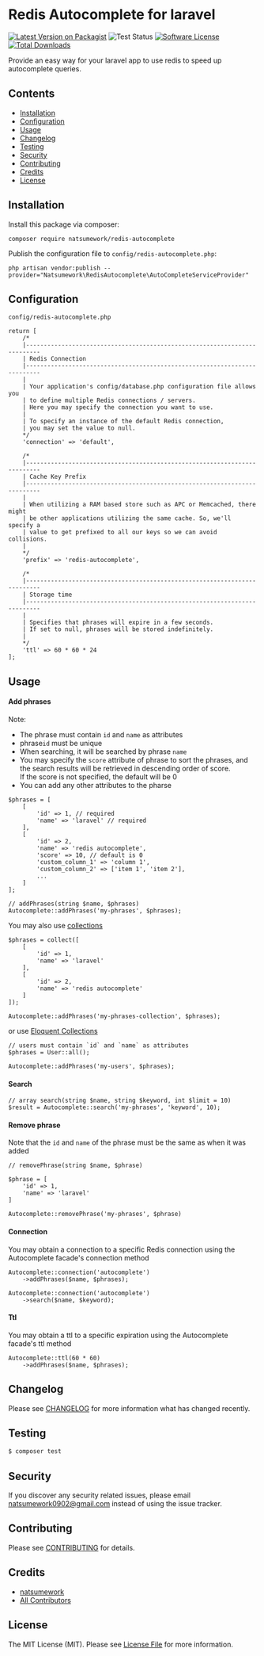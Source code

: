 # Redis Autocomplete for laravel

[![Latest Version on Packagist](https://img.shields.io/packagist/v/natsumework/redis-autocomplete.svg?style=flat-square)](https://packagist.org/packages/natsumework/redis-autocomplete)
![Test Status](https://img.shields.io/github/workflow/status/natsumework/redis-autocomplete/run-tests?label=tests&style=flat-square)
[![Software License](https://img.shields.io/badge/license-MIT-brightgreen.svg?style=flat-square)](LICENSE.md)
[![Total Downloads](https://img.shields.io/packagist/dt/natsumework/redis-autocomplete.svg?style=flat-square)](https://packagist.org/packages/natsumework/redis-autocomplete)

Provide an easy way for your laravel app to use redis to speed up autocomplete queries.

## Contents

- [Installation](#installation)
- [Configuration](#configuration)   
- [Usage](#usage)
- [Changelog](#changelog)
- [Testing](#testing)
- [Security](#security)
- [Contributing](#contributing)
- [Credits](#credits)
- [License](#license)


## Installation

Install this package via composer:

```
composer require natsumework/redis-autocomplete
```

Publish the configuration file to `config/redis-autocomplete.php`:

```
php artisan vendor:publish --provider="Natsumework\RedisAutocomplete\AutoCompleteServiceProvider"
```

## Configuration

`config/redis-autocomplete.php`

```
return [
    /*
    |--------------------------------------------------------------------------
    | Redis Connection
    |--------------------------------------------------------------------------
    |
    | Your application's config/database.php configuration file allows you
    | to define multiple Redis connections / servers.
    | Here you may specify the connection you want to use.
    |
    | To specify an instance of the default Redis connection,
    | you may set the value to null.
    */
    'connection' => 'default',

    /*
    |--------------------------------------------------------------------------
    | Cache Key Prefix
    |--------------------------------------------------------------------------
    |
    | When utilizing a RAM based store such as APC or Memcached, there might
    | be other applications utilizing the same cache. So, we'll specify a
    | value to get prefixed to all our keys so we can avoid collisions.
    |
    */
    'prefix' => 'redis-autocomplete',

    /*
    |--------------------------------------------------------------------------
    | Storage time
    |--------------------------------------------------------------------------
    |
    | Specifies that phrases will expire in a few seconds.
    | If set to null, phrases will be stored indefinitely.
    |
    */
    'ttl' => 60 * 60 * 24
];
```

## Usage

#### Add phrases

Note:
+ The phrase must contain `id` and `name` as attributes
+  phrase`id` must be unique
+ When searching, it will be searched by phrase `name`
+ You may specify the `score` attribute of phrase to sort the phrases, 
and the search results will be retrieved in descending order of score.  
If the score is not specified, the default will be 0
+ You can add any other attributes to the pharse

```
$phrases = [
    [
        'id' => 1, // required
        'name' => 'laravel' // required
    ],
    [
        'id' => 2,
        'name' => 'redis autocomplete',
        'score' => 10, // default is 0
        'custom_column_1' => 'column 1',
        'custom_column_2' => ['item 1', 'item 2'],
        ...
    ]
];

// addPhrases(string $name, $phrases)
Autocomplete::addPhrases('my-phrases', $phrases);
```

You may also use [collections](https://laravel.com/docs/master/collections)

```
$phrases = collect([
    [
        'id' => 1,
        'name' => 'laravel'
    ],
    [
        'id' => 2,
        'name' => 'redis autocomplete'
    ]
]);

Autocomplete::addPhrases('my-phrases-collection', $phrases);
```

or use [Eloquent Collections](https://laravel.com/docs/master/eloquent-collections)

```
// users must contain `id` and `name` as attributes
$phrases = User::all();

Autocomplete::addPhrases('my-users', $phrases);
```

#### Search

```
// array search(string $name, string $keyword, int $limit = 10)
$result = Autocomplete::search('my-phrases', 'keyword', 10);
```

#### Remove phrase

Note that the `id` and `name` of the phrase must be the same as when it was added 

```
// removePhrase(string $name, $phrase)

$phrase = [
    'id' => 1,
    'name' => 'laravel'
]

Autocomplete::removePhrase('my-phrases', $phrase)
```

#### Connection

You may obtain a connection to a specific Redis connection using the Autocomplete facade's connection method

```
Autocomplete::connection('autocomplete')
    ->addPhrases($name, $phrases);

Autocomplete::connection('autocomplete')
    ->search($name, $keyword);
```

#### Ttl

You may obtain a ttl to a specific expiration using the Autocomplete facade's ttl method

```
Autocomplete::ttl(60 * 60)
    ->addPhrases($name, $phrases);
```

## Changelog

Please see [CHANGELOG](CHANGELOG.md) for more information what has changed recently.

## Testing

``` bash
$ composer test
```

## Security

If you discover any security related issues, please email natsumework0902@gmail.com instead of using the issue tracker.

## Contributing

Please see [CONTRIBUTING](CONTRIBUTING.md) for details.

## Credits

- [natsumework](https://github.com/natsumework)
- [All Contributors](../../contributors)

## License

The MIT License (MIT). Please see [License File](LICENSE.md) for more information.
